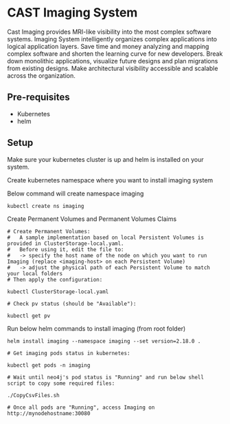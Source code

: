 # CAST Imaging System

Cast Imaging provides MRI-like visibility into the most complex software systems. Imaging System intelligently organizes complex applications into logical application layers. Save time and money analyzing and mapping complex software and shorten the learning curve for new developers. Break down monolithic applications, visualize future designs and plan migrations from existing designs. Make architectural visibility accessible and scalable across the organization.

## Pre-requisites

- Kubernetes
- helm

## Setup

Make sure your kubernetes cluster is up and helm is installed on your system.

Create kubernetes namespace where you want to install imaging system

Below command will create namespace imaging
```
kubectl create ns imaging

```

Create Permanent Volumes and Permanent Volumes Claims 
```
# Create Permanent Volumes:
#   A sample implementation based on local Persistent Volumes is provided in ClusterStorage-local.yaml.
#   Before using it, edit the file to:
#   -> specify the host name of the node on which you want to run Imaging (replace <imaging-host> on each Persistent Volume)
#   -> adjust the physical path of each Persistent Volume to match your local folders
# Then apply the configuration:

kubectl ClusterStorage-local.yaml

# Check pv status (should be "Available"):

kubectl get pv

```

Run below helm commands to install imaging (from root folder)
```
helm install imaging --namespace imaging --set version=2.18.0 .

# Get imaging pods status in kubernetes:

kubectl get pods -n imaging

# Wait until neo4j's pod status is "Running" and run below shell script to copy some required files:

./CopyCsvFiles.sh 

# Once all pods are "Running", access Imaging on http://mynodehostname:30080
```
